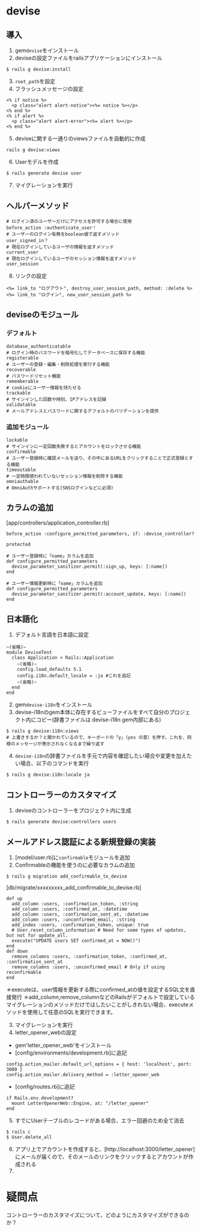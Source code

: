 # devise
## 導入
1. gem`devise`をインストール
2. deviseの設定ファイルをrailsアプリケーションにインストール
```
$ rails g devise:install
```
3. `root_path`を設定
4. フラッシュメッセージの設定
```
<% if notice %>
  <p class="alert alert-notice"><%= notice %></p>
<% end %>
<% if alert %>
  <p class="alert alert-error"><%= alert %></p>
<% end %>
```
5. deviseに関する一通りのviewsファイルを自動的に作成
```
rails g devise:views
```
6. Userモデルを作成
```
$ rails generate devise user
```
7. マイグレーションを実行
## ヘルパーメソッド
```
# ログイン済のユーザーだけにアクセスを許可する場合に使用
before_action :authenticate_user！
# ユーザーのログイン有無をboolean値で返すメソッド
user_signed_in？
# 現在ログインしているユーザの情報を返すメソッド
current_user
# 現在ログインしているユーザのセッション情報を返すメソッド
user_session
```
8. リンクの設定
```
<%= link_to "ログアウト", destroy_user_session_path, method: :delete %>
<%= link_to "ログイン", new_user_session_path %>
```
## deviseのモジュール
### デフォルト
```
database_authenticatable
# ログイン時のパスワードを暗号化してデータベースに保存する機能
registerable
# ユーザーの登録・編集・削除処理を実行する機能
recoverable
# パスワードリセット機能
rememberable
# cookieにユーザー情報を持たせる
trackable
# サインインした回数や時刻、IPアドレスを記録
validatable
# メールアドレスとパスワードに関するデフォルトのバリデーションを提供
```
### 追加モジュール
```
lockable
# サインインに一定回数失敗するとアカウントをロックさせる機能
confirmable
# ユーザー登録時に確認メールを送り、その中にあるURLをクリックすることで正式登録とする機能
timeoutable
# 一定時間使われていないセッション情報を削除する機能
omniauthable
# OmniAuthサポートする(SNSログインなどに必須)
```
## カラムの追加
[app/controllers/application_controller.rb]
```
before_action :configure_permitted_parameters, if: :devise_controller?

protected

# ユーザー登録時に「name」カラムを追加
def configure_permitted_parameters
  devise_parameter_sanitizer.permit(:sign_up, keys: [:name])
end

# ユーザー情報更新時に「name」カラムを追加
def configure_permitted_parameters
  devise_parameter_sanitizer.permit(:account_update, keys: [:name])
end
```
## 日本語化
1. デフォルト言語を日本語に設定
```
~(省略)~
module DeviseTest
  class Application < Rails::Application
    ~(省略)~
    config.load_defaults 5.1
    config.i18n.default_locale = :ja #これを追記
    ~(省略)~
  end
end
```
2. gem`devise-i18n`をインストール
3. devise-i18nのgem本体に存在するビューファイルをすべて自分のプロジェクト内にコピー(辞書ファイルは devise-i18n gem内部にある)
```
$ rails g devise:i18n:views
# 上書きするか？と聞かれているので、キーボードの「y」（yes の意）を押す。これを、同様のメッセージが表示されなくなるまで繰り返す
```
4. `devise-i18n`の辞書ファイルを手元で内容を確認したい場合や変更を加えたい場合、以下のコマンドを実行
```
$ rails g devise:i18n:locale ja
```
## コントローラーのカスタマイズ
1. deviseのコントローラーをプロジェクト内に生成
```
$ rails generate devise:controllers users
```
## メールアドレス認証による新規登録の実装
1. [model/user.rb]に`confirmable`モジュールを追加
2. Confirmableの機能を使うのに必要なカラムの追加
```
$ rails g migration add_confirmable_to_devise
```
[db/migrate/xxxxxxxxx_add_confirmable_to_devise.rb]
```
def up
  add_column :users, :confirmation_token, :string
  add_column :users, :confirmed_at, :datetime
  add_column :users, :confirmation_sent_at, :datetime
  add_column :users, :unconfirmed_email, :string
  add_index :users, :confirmation_token, unique: true
  # User.reset_column_information # Need for some types of updates, but not for update_all.
  execute("UPDATE users SET confirmed_at = NOW()")
end
def down
  remove_columns :users, :confirmation_token, :confirmed_at, :confirmation_sent_at
  remove_columns :users, :unconfirmed_email # Only if using reconfirmable
end
```
＊executeは、user情報を更新する際にconfirmed_atの値を設定するSQL文を直接発行
＊add_column,remove_columnなどのRailsがデフォルトで設定しているマイグレーションのメソッドだけではしたいことがしきれない場合、executeメソッドを使用して任意のSQLを実行できます。

3. マイグレーションを実行
4. letter_opener_webの設定
  - gem'letter_opener_web'をインストール
  - [config/environments/development.rb]に追記
```
config.action_mailer.default_url_options = { host: 'localhost', port: 3000 }
config.action_mailer.delivery_method = :letter_opener_web
```
  - [config/routes.rb]に追記
```
if Rails.env.development?
  mount LetterOpenerWeb::Engine, at: "/letter_opener"
end
```
5. すでにUserテーブルのレコードがある場合、エラー回避のため全て消去
```
$ rails c
$ User.delete_all
```
6. アプリ上でアカウントを作成すると、[http://localhost:3000/letter_opener]にメールが届くので、そのメールのリンクをクリックするとアカウントが作成される
7. 
# 疑問点
コントローラーのカスタマイズについて、どのようにカスタマイズができるのか？
